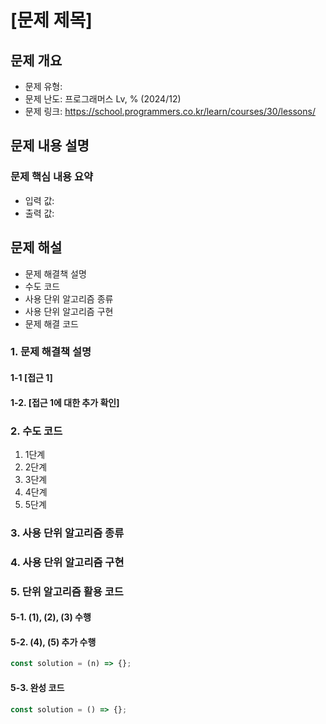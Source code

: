# [문제 제목]

## 문제 개요

-   문제 유형:
-   문제 난도: 프로그래머스 Lv, % (2024/12)
-   문제 링크: https://school.programmers.co.kr/learn/courses/30/lessons/

## 문제 내용 설명

### 문제 핵심 내용 요약

-   입력 값:
-   출력 값:

## 문제 해설

-   문제 해결책 설명
-   수도 코드
-   사용 단위 알고리즘 종류
-   사용 단위 알고리즘 구현
-   문제 해결 코드

### 1. 문제 해결책 설명

#### 1-1 [접근 1]

#### 1-2. [접근 1에 대한 추가 확인]

### 2. 수도 코드

1. 1단계
2. 2단계
3. 3단계
4. 4단계
5. 5단계

### 3. 사용 단위 알고리즘 종류

### 4. 사용 단위 알고리즘 구현

### 5. 단위 알고리즘 활용 코드

#### 5-1. (1), (2), (3) 수행

#### 5-2. (4), (5) 추가 수행

```js
const solution = (n) => {};
```

#### 5-3. 완성 코드

```js
const solution = () => {};
```
